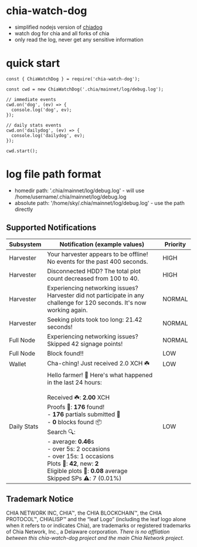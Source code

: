 # chia-watch-dog
- simplified nodejs version of [chiadog](https://github.com/martomi/chiadog)
- watch dog for chia and all forks of chia
- only read the log, never get any sensitive information

# quick start
```
const { ChiaWatchDog } = require('chia-watch-dog');

const cwd = new ChiaWatchDog('.chia/mainnet/log/debug.log');

// immediate events
cwd.on('dog', (ev) => {
  console.log('dog', ev);
});

// daily stats events
cwd.on('dailydog', (ev) => {
  console.log('dailydog', ev);
});

cwd.start();
```

# log file path format
- homedir path: '.chia/mainnet/log/debug.log' - will use /home/username/.chia/mainnet/log/debug.log
- absolute path: '/home/sky/.chia/mainnet/log/debug.log' - use the path directly

## Supported Notifications

| Subsystem | Notification (example values) | Priority |
| ------------- | ------------- | ------|
| Harvester | Your harvester appears to be offline! No events for the past 400 seconds. | HIGH |
| Harvester | Disconnected HDD? The total plot count decreased from 100 to 40. | HIGH |
| Harvester | Experiencing networking issues? Harvester did not participate in any challenge for 120 seconds. It's now working again. | NORMAL |
| Harvester | Seeking plots took too long: 21.42 seconds! | NORMAL |
| Full Node | Experiencing networking issues? Skipped 42 signage points! | NORMAL |
| Full Node | Block found!! | LOW |
| Wallet | Cha-ching! Just received 2.0 XCH ☘️ | LOW |
| Daily Stats | Hello farmer! 👋 Here's what happened in the last 24 hours: <br /><br /> Received ☘️: **2.00** XCH️<br /> Proofs 🧾: **176** found!<br />  - **176** partials submitted 📑<br /> - **0** blocks found 📦<br/> Search 🔍: <br /> - average: **0.46**s <br /> - over 5s: 2 occasions <br /> - over 15s: 1 occasions <br/> Plots 🌱: **42**, new: **2** <br /> Eligible plots 🥇: **0.08** average<br /> Skipped SPs ⚠️: 7 (0.01%) <br /> | LOW |


## Trademark Notice
CHIA NETWORK INC, CHIA™, the CHIA BLOCKCHAIN™, the CHIA PROTOCOL™, CHIALISP™ and the “leaf Logo” (including the leaf logo alone when it refers to or indicates Chia), are trademarks or registered trademarks of Chia Network, Inc., a Delaware corporation. *There is no affliation between this chia-watch-dog project and the main Chia Network project.*
